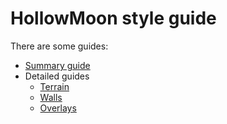 # HollowMoon style guide

There are some guides:
 - [Summary guide](./readme.md)
 - Detailed guides
     - [Terrain](./terrain.md)
     - [Walls](./walls.md)
     - [Overlays](./overlay.md)
